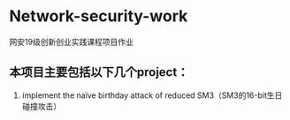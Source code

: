 # Network-security-work
网安19级创新创业实践课程项目作业

## 本项目主要包括以下几个project：
1. implement the naïve birthday attack of reduced SM3（SM3的16-bit生日碰撞攻击）

